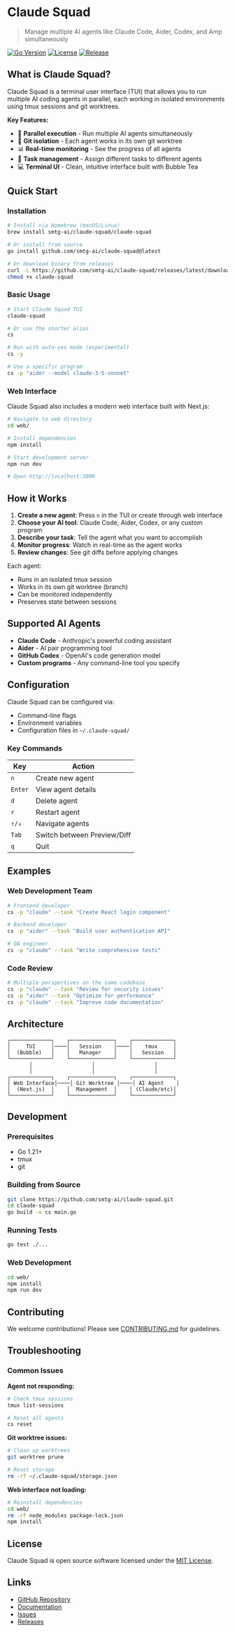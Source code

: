 # Claude Squad

> Manage multiple AI agents like Claude Code, Aider, Codex, and Amp simultaneously

[![Go Version](https://img.shields.io/badge/go-1.21+-blue.svg)](https://golang.org)
[![License](https://img.shields.io/badge/license-MIT-green.svg)](LICENSE.md)
[![Release](https://img.shields.io/github/v/release/smtg-ai/claude-squad)](https://github.com/smtg-ai/claude-squad/releases)

## What is Claude Squad?

Claude Squad is a terminal user interface (TUI) that allows you to run multiple AI coding agents in parallel, each working in isolated environments using tmux sessions and git worktrees.

**Key Features:**
- 🔄 **Parallel execution** - Run multiple AI agents simultaneously
- 🌿 **Git isolation** - Each agent works in its own git worktree
- 📊 **Real-time monitoring** - See the progress of all agents
- 🎯 **Task management** - Assign different tasks to different agents
- 💻 **Terminal UI** - Clean, intuitive interface built with Bubble Tea

## Quick Start

### Installation

```bash
# Install via Homebrew (macOS/Linux)
brew install smtg-ai/claude-squad/claude-squad

# Or install from source
go install github.com/smtg-ai/claude-squad@latest

# Or download binary from releases
curl -L https://github.com/smtg-ai/claude-squad/releases/latest/download/claude-squad-linux-amd64 -o claude-squad
chmod +x claude-squad
```

### Basic Usage

```bash
# Start Claude Squad TUI
claude-squad

# Or use the shorter alias
cs

# Run with auto-yes mode (experimental)
cs -y

# Use a specific program
cs -p "aider --model claude-3-5-sonnet"
```

### Web Interface

Claude Squad also includes a modern web interface built with Next.js:

```bash
# Navigate to web directory
cd web/

# Install dependencies
npm install

# Start development server
npm run dev

# Open http://localhost:3000
```

## How it Works

1. **Create a new agent**: Press `n` in the TUI or create through web interface
2. **Choose your AI tool**: Claude Code, Aider, Codex, or any custom program
3. **Describe your task**: Tell the agent what you want to accomplish
4. **Monitor progress**: Watch in real-time as the agent works
5. **Review changes**: See git diffs before applying changes

Each agent:
- Runs in an isolated tmux session
- Works in its own git worktree (branch)
- Can be monitored independently
- Preserves state between sessions

## Supported AI Agents

- **Claude Code** - Anthropic's powerful coding assistant
- **Aider** - AI pair programming tool
- **GitHub Codex** - OpenAI's code generation model  
- **Custom programs** - Any command-line tool you specify

## Configuration

Claude Squad can be configured via:

- Command-line flags
- Environment variables
- Configuration files in `~/.claude-squad/`

### Key Commands

| Key | Action |
|-----|--------|
| `n` | Create new agent |
| `Enter` | View agent details |
| `d` | Delete agent |
| `r` | Restart agent |
| `↑/↓` | Navigate agents |
| `Tab` | Switch between Preview/Diff |
| `q` | Quit |

## Examples

### Web Development Team
```bash
# Frontend developer
cs -p "claude" --task "Create React login component"

# Backend developer  
cs -p "aider" --task "Build user authentication API"

# QA engineer
cs -p "claude" --task "Write comprehensive tests"
```

### Code Review
```bash
# Multiple perspectives on the same codebase
cs -p "claude" --task "Review for security issues"
cs -p "aider" --task "Optimize for performance"  
cs -p "claude" --task "Improve code documentation"
```

## Architecture

```
┌─────────────┐    ┌──────────────┐    ┌─────────────┐
│     TUI     │────│   Session    │────│    tmux     │
│  (Bubble)   │    │   Manager    │    │   Session   │
└─────────────┘    └──────────────┘    └─────────────┘
       │                   │                   │
       │                   │                   │
┌─────────────┐    ┌──────────────┐    ┌─────────────┐
│ Web Interface│────│ Git Worktree │────│ AI Agent    │
│  (Next.js)  │    │  Management  │    │ (Claude/etc)│
└─────────────┘    └──────────────┘    └─────────────┘
```

## Development

### Prerequisites
- Go 1.21+
- tmux
- git

### Building from Source

```bash
git clone https://github.com/smtg-ai/claude-squad.git
cd claude-squad
go build -o cs main.go
```

### Running Tests

```bash
go test ./...
```

### Web Development

```bash
cd web/
npm install
npm run dev
```

## Contributing

We welcome contributions! Please see [CONTRIBUTING.md](CONTRIBUTING.md) for guidelines.

## Troubleshooting

### Common Issues

**Agent not responding:**
```bash
# Check tmux sessions
tmux list-sessions

# Reset all agents
cs reset
```

**Git worktree issues:**
```bash
# Clean up worktrees
git worktree prune

# Reset storage
rm -rf ~/.claude-squad/storage.json
```

**Web interface not loading:**
```bash
# Reinstall dependencies
cd web/
rm -rf node_modules package-lock.json
npm install
```

## License

Claude Squad is open source software licensed under the [MIT License](LICENSE.md).

## Links

- [GitHub Repository](https://github.com/smtg-ai/claude-squad)
- [Documentation](https://github.com/smtg-ai/claude-squad/wiki)
- [Issues](https://github.com/smtg-ai/claude-squad/issues)
- [Releases](https://github.com/smtg-ai/claude-squad/releases)